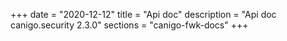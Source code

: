 +++
date        = "2020-12-12"
title       = "Api doc"
description = "Api doc canigo.security 2.3.0"
sections    = "canigo-fwk-docs"
+++